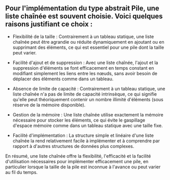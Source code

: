 ## Pour l'implémentation du type abstrait Pile, une liste chaînée est souvent choisie. Voici quelques raisons justifiant ce choix :

* Flexibilité de la taille : Contrairement à un tableau statique, une liste chaînée peut être agrandie ou réduite dynamiquement en ajoutant ou en supprimant des éléments, ce qui est essentiel pour une pile dont la taille peut varier.
* Facilité d'ajout et de suppression : Avec une liste chaînée, l'ajout et la suppression d'éléments se font efficacement en temps constant en modifiant simplement les liens entre les nœuds, sans avoir besoin de déplacer des éléments comme dans un tableau.

* Absence de limite de capacité : Contrairement à un tableau statique, une liste chaînée n'a pas de limite de capacité intrinsèque, ce qui signifie qu'elle peut théoriquement contenir un nombre illimité d'éléments (sous réserve de la mémoire disponible).
* Gestion de la mémoire : Une liste chaînée utilise exactement la mémoire nécessaire pour stocker les éléments, ce qui évite le gaspillage d'espace mémoire comme dans un tableau statique avec une taille fixe.

* Facilité d'implémentation : La structure simple et linéaire d'une liste chaînée la rend relativement facile à implémenter et à comprendre par rapport à d'autres structures de données plus complexes.


En résumé, une liste chaînée offre la flexibilité, l'efficacité et la facilité d'utilisation nécessaires pour implémenter efficacement une pile, en particulier lorsque la taille de la pile est inconnue à l'avance ou peut varier au fil du temps.
